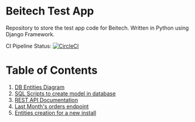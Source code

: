 # Beitech Test App

Repository to store the test app code for Beitech. Written in Python using Django Framework.

CI Pipeline Status: [![CircleCI](https://circleci.com/gh/hylden90/beitech_test_app.svg?style=svg)](https://circleci.com/gh/hylden90/beitech_test_app)

# Table of Contents
1. [DB Entities Diagram](https://github.com/hylden90/beitech_test_app/wiki/DB-Entities-Diagram)
2. [SQL Scripts to create model in database](https://github.com/hylden90/beitech_test_app/wiki/SQL-Scripts-for-tables-definition)
3. [REST API Documentation](https://github.com/hylden90/beitech_test_app/wiki/API-Documentation)
4. [Last Month's orders endpoint](https://github.com/hylden90/beitech_test_app/wiki/Last-Month's-orders-for-a-customer)
5. [Entities creation for a new install](https://github.com/hylden90/beitech_test_app/wiki/Creation-of-entities-for-orders-endpoint-to-work)